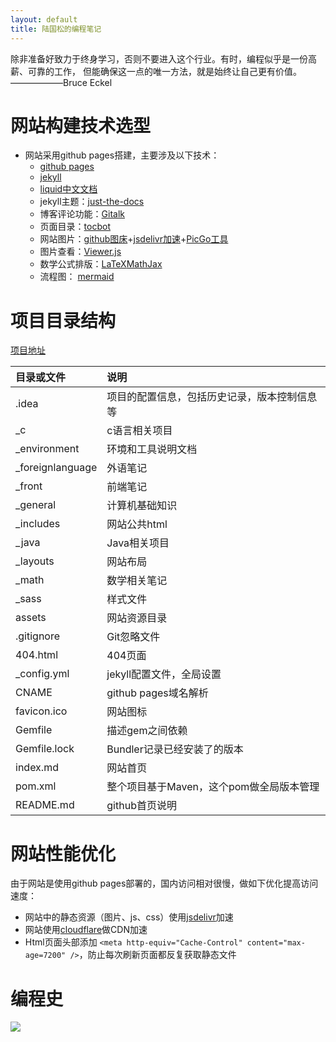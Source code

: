 ```yaml
---
layout: default
title: 陆国松的编程笔记
---
```


除非准备好致力于终身学习，否则不要进入这个行业。有时，编程似乎是一份高薪、可靠的工作，
但能确保这一点的唯一方法，就是始终让自己更有价值。 ——————Bruce Eckel

# 网站构建技术选型

- 网站采用github pages搭建，主要涉及以下技术：
  - [github pages](https://docs.github.com/cn/pages)
  - [jekyll](https://jekyllrb.com/)
  - [liquid](https://github.com/Shopify/liquid/wiki)[中文文档](https://liquid.bootcss.com/)
  - jekyll主题：[just-the-docs](https://github.com/pmarsceill/just-the-docs)
  - 博客评论功能：[Gitalk](https://github.com/gitalk/gitalk)
  - 页面目录：[tocbot](https://github.com/tscanlin/tocbot)
  - 网站图片：[github图床](https://github.com/guosonglu/images)+[jsdelivr加速](https://www.jsdelivr.com/github)+[PicGo工具](https://github.com/Molunerfinn/PicGo)
  - 图片查看：[Viewer.js](https://github.com/fengyuanchen/viewerjs)
  - 数学公式排版：[LaTeX](https://www.latex-project.org/)[MathJax](http://docs.mathjax.org/en/latest/)
  - 流程图： [mermaid](https://mermaid-js.github.io/mermaid/#/)

# 项目目录结构

[项目地址](https://github.com/guosonglu/code-notes)

| 目录或文件       | 说明                                         |
| :--------------- | :------------------------------------------- |
| .idea            | 项目的配置信息，包括历史记录，版本控制信息等 |
| _c               | c语言相关项目                                |
| _environment     | 环境和工具说明文档                           |
| _foreignlanguage | 外语笔记                                     |
| _front           | 前端笔记                                     |
| _general         | 计算机基础知识                               |
| _includes        | 网站公共html                                 |
| _java            | Java相关项目                                 |
| _layouts         | 网站布局                                     |
| _math            | 数学相关笔记                                 |
| _sass            | 样式文件                                     |
| assets           | 网站资源目录                                 |
| .gitignore       | Git忽略文件                                  |
| 404.html         | 404页面                                      |
| _config.yml      | jekyll配置文件，全局设置                     |
| CNAME            | github pages域名解析                         |
| favicon.ico      | 网站图标                                     |
| Gemfile          | 描述gem之间依赖                              |
| Gemfile.lock     | Bundler记录已经安装了的版本                  |
| index.md         | 网站首页                                     |
| pom.xml          | 整个项目基于Maven，这个pom做全局版本管理     |
| README.md        | github首页说明                               |

# 网站性能优化

由于网站是使用github pages部署的，国内访问相对很慢，做如下优化提高访问速度：

- 网站中的静态资源（图片、js、css）使用[jsdelivr](https://www.jsdelivr.com/github)加速
- 网站使用[cloudflare](https://dash.cloudflare.com/)做CDN加速
- Html页面头部添加 `<meta http-equiv="Cache-Control" content="max-age=7200" />`，防止每次刷新页面都反复获取静态文件

# 编程史

![](https://edrawcloudpubliccn.oss-cn-shenzhen.aliyuncs.com/viewer/self/1059758/share/2021-7-30/1627611901/main.svg)
